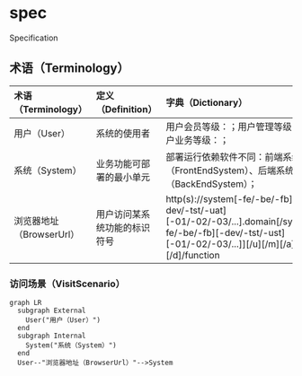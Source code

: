 # spec

Specification

## 术语（Terminology）

| 术语（Terminology）   | 定义（Definition） | 字典（Dictionary）                                                                                                                                            | 备注（Comment）                  |
|:------------------|:---------------|:----------------------------------------------------------------------------------------------------------------------------------------------------------|:-----------------------------|
| 用户（User）          | 系统的使用者         | 用户会员等级：；用户管理等级：；用户业务等级：；                                                                                                                                  |                              |
| 系统（System）        | 业务功能可部署的最小单元   | 部署运行依赖软件不同：前端系统（FrontEndSystem）、后端系统（BackEndSystem）；                                                                                                      |                              |
| 浏览器地址（BrowserUrl） | 用户访问某系统功能的标识符号 | http(s)://system[-fe/-be/-fb][-dev/-tst/-uat][-01/-02/-03/...].domain[/system[-fe/-be/-fb][-dev/-tst/-ust][-01/-02/-03/...]][/u][/m][/a][/o][/d]/function | u:usr;m:mgr;a:ai;o:ops;d:dev |

### 访问场景（VisitScenario）

```mermaid
graph LR
  subgraph External
    User("用户（User）")
  end
  subgraph Internal
    System("系统（System）")
  end
  User--"浏览器地址（BrowserUrl）"-->System
```


